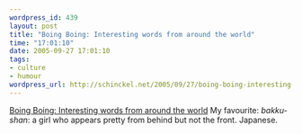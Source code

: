 ```yaml
--- 
wordpress_id: 439
layout: post
title: "Boing Boing: Interesting words from around the world"
time: "17:01:10"
date: 2005-09-27 17:01:10
tags: 
- culture
- humour
wordpress_url: http://schinckel.net/2005/09/27/boing-boing-interesting-words-from-around-the-world/
---
```

[Boing Boing: Interesting words from around the world][1] My favourite: _bakku-shan_: a girl who appears pretty from behind but not the front. Japanese. 

   [1]: http://www.boingboing.net/2005/09/26/interesting_words_fr.html

